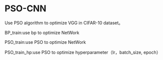 # PSO-CNN
Use PSO algorithm to optimize VGG in CIFAR-10 dataset。

BP_train:use bp to optimize NetWork

PSO_train:use PSO to optimize NetWork

PSO_train_hp:use PSO to optimize hyperparameter（lr，batch_size, epoch）
